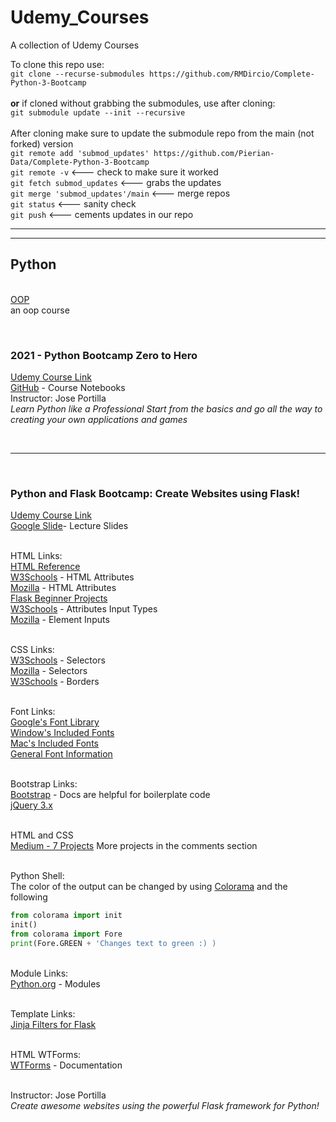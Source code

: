 # Udemy_Courses
A collection of Udemy Courses

To clone this repo use:<br> ```git clone --recurse-submodules https://github.com/RMDircio/Complete-Python-3-Bootcamp``` <br>
<br>**or** if cloned without grabbing the submodules, use after cloning:<br>
```git submodule update --init --recursive```<br>
<br> After cloning make sure to update the submodule repo from the main (not forked) version<br> ```git remote add 'submod_updates' https://github.com/Pierian-Data/Complete-Python-3-Bootcamp```<br>
```git remote -v```  <--- check to make sure it worked<br>
```git fetch submod_updates``` <--- grabs the updates<br>
```git merge 'submod_updates'/main``` <--- merge repos<br>
```git status``` <--- sanity check<br>
```git push``` <--- cements updates in our repo

<hr/>
<hr/>

## **Python**
<br>[OOP](https://github.com/RMDircio/Udemy_Courses/tree/main/Python) <br>
an oop course

<br>

### 2021 - Python Bootcamp Zero to Hero <br>
[Udemy Course Link](https://www.udemy.com/course/complete-python-bootcamp/) <br>
[GitHub](https://github.com/Pierian-Data/Complete-Python-3-Bootcamp) - Course Notebooks
<br>Instructor: Jose Portilla
<br>_Learn Python like a Professional Start from the basics and go all the way to creating your own applications and games_

<br>
<hr/>
<br>

### Python and Flask Bootcamp: Create Websites using Flask!
[Udemy Course Link](https://www.udemy.com/course/python-and-flask-bootcamp-create-websites-using-flask/)
<br> [Google Slide](https://drive.google.com/drive/folders/1Wqcoqc_FNchzgfJXhiNA-nqH0AzduMzg)- Lecture Slides

<br>HTML Links:
<br> [HTML Reference](https://developer.mozilla.org/en-US/docs/Web/HTML)
<br> [W3Schools]( http://www.w3schools.com/html/html_attributes.asp) - HTML Attributes
<br> [Mozilla](https://developer.mozilla.org/en-US/docs/Web/HTML/Attributes) - HTML Attributes
<br> [Flask Beginner Projects](https://www.pythonistaplanet.com/wp-content/uploads/2020/03/flask-projects.jpg)
<br> [W3Schools](http://www.w3schools.com/TAGs/att_input_type.asp) - Attributes Input Types
<br> [Mozilla](https://developer.mozilla.org/en-US/docs/Web/HTML/Element/input) - Element Inputs

<br> CSS Links:
<br> [W3Schools](http://www.w3schools.com/cssref/css_selectors.asp) - Selectors
<br> [Mozilla](https://developer.mozilla.org/en-US/docs/Learn/CSS/Building_blocks/Selectors) - Selectors
<br> [W3Schools](https://www.w3schools.com/css/css_border.asp) - Borders

<br> Font Links:
<br> [Google's Font Library](fonts.google.com)
<br> [Window's Included Fonts](https://en.wikipedia.org/wiki/List_of_typefaces_included_with_Microsoft_Windows)
<br> [Mac's Included Fonts](https://en.wikipedia.org/wiki/List_of_typefaces_included_with_macOSfon)
<br> [General Font Information](http://www.cssfontstack.com)

<br> Bootstrap Links:
<br> [Bootstrap](https://getbootstrap.com) - Docs are helpful for boilerplate code
<br> [jQuery 3.x](http://code.jquery.com)

<br> HTML and CSS
<br> [Medium - 7 Projects](https://medium.com/@avicndugu/projects-to-practice-html-css-skills-for-beginners-8b9ed67a7dd1) More projects in the comments section

<br> Python Shell:
<br> The color of the output can be changed by using [Colorama](https://pypi.org/project/colorama/) and the following
```python 
from colorama import init
init()
from colorama import Fore
print(Fore.GREEN + 'Changes text to green :) )
```
<br> Module Links:
<br> [Python.org]( https://docs.python.org/3/tutorial/modules.html) - Modules

<br> Template Links:
<br> [Jinja Filters for Flask](https://www.webforefront.com/django/usebuiltinjinjafilters.html)

<br> HTML WTForms:
<br> [WTForms](https://wtforms.readthedocs.io/en/2.3.x/fields/) - Documentation

<br>Instructor: Jose Portilla
<br>_Create awesome websites using the powerful Flask framework for Python!_